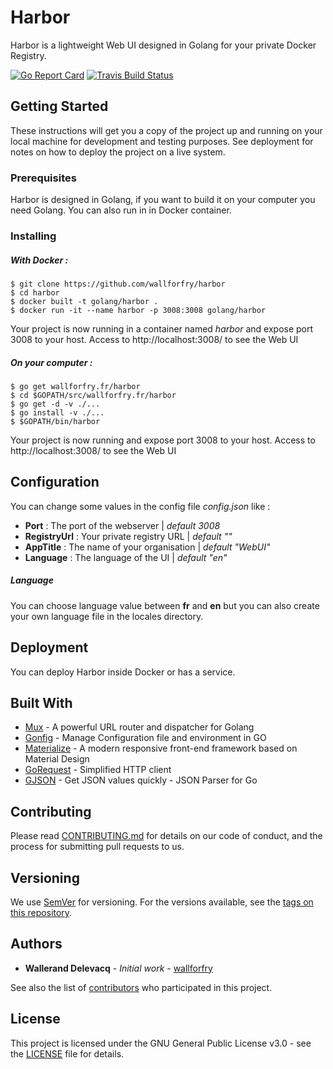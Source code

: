 # Harbor

Harbor is a lightweight Web UI designed in Golang for your private Docker Registry.

[![Go Report Card](https://goreportcard.com/badge/gitlab.com/wallforfry/Harbor)](https://goreportcard.com/report/gitlab.com/wallforfry/Harbor)
[![Travis Build Status](https://travis-ci.org/wallforfry/Harbor.svg?branch=master)](https://travis-ci.org/wallforfry/Harbor)

## Getting Started

These instructions will get you a copy of the project up and running on your local machine for development and testing purposes. See deployment for notes on how to deploy the project on a live system.

### Prerequisites

Harbor is designed in Golang, if you want to build it on your computer you need Golang.
You can also run in in Docker container.

### Installing

##### With Docker :

```
$ git clone https://github.com/wallforfry/harbor
$ cd harbor
$ docker built -t golang/harbor .
$ docker run -it --name harbor -p 3008:3008 golang/harbor
```

Your project is now running in a container named _harbor_ and expose port 3008 to your host.
Access to http://localhost:3008/ to see the Web UI

##### On your computer :

```
$ go get wallforfry.fr/harbor
$ cd $GOPATH/src/wallforfry.fr/harbor
$ go get -d -v ./...
$ go install -v ./...
$ $GOPATH/bin/harbor
```
Your project is now running and expose port 3008 to your host.
Access to http://localhost:3008/ to see the Web UI

## Configuration

You can change some values in the config file _config.json_ like :
- __Port__ : The port of the webserver | _default 3008_
- __RegistryUrl__ : Your private registry URL | _default ""_
- __AppTitle__ : The name of your organisation | _default "WebUI"_
- __Language__ : The language of the UI | _default "en"_

##### Language
You can choose language value between __fr__ and __en__ but you can also create your own language file in the locales directory.

## Deployment

You can deploy Harbor inside Docker or has a service.

## Built With

* [Mux](https://github.com/gorilla/mux) - A powerful URL router and dispatcher for Golang
* [Gonfig](https://github.com/tkanos/gonfig) - Manage Configuration file and environment in GO
* [Materialize](https://materializecss.com/) - A modern responsive front-end framework based on Material Design
* [GoRequest](https://github.com/parnurzeal/gorequest/) - Simplified HTTP client
* [GJSON](https://github.com/tidwall/gjson/) - Get JSON values quickly - JSON Parser for Go

## Contributing

Please read [CONTRIBUTING.md](#) for details on our code of conduct, and the process for submitting pull requests to us.

## Versioning

We use [SemVer](http://semver.org/) for versioning. For the versions available, see the [tags on this repository](https://github.com/wallforfry/harbor/tags).

## Authors

* **Wallerand Delevacq** - *Initial work* - [wallforfry](https://github.com/wallforfry)

See also the list of [contributors](https://github.com/wallforfry/harbor/contributors) who participated in this project.

## License

This project is licensed under the GNU General Public License v3.0 - see the [LICENSE](LICENSE) file for details.
